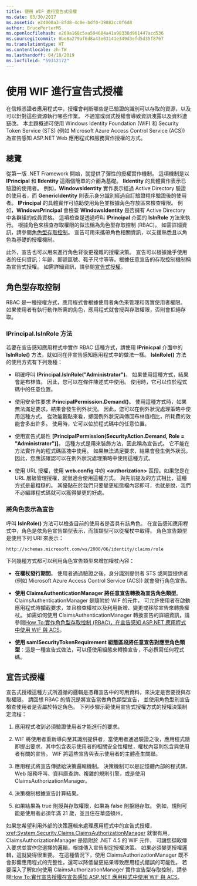 ```yaml
---
title: 使用 WIF 進行宣告式授權
ms.date: 03/30/2017
ms.assetid: e24000a3-8fd8-4c0e-bdf0-39882cc0f6d8
author: BrucePerlerMS
ms.openlocfilehash: e269a168c5aa594684a41a98338d961447acd536
ms.sourcegitcommit: 0be8a279af6d8a43e03141e349d3efd5d35f8767
ms.translationtype: HT
ms.contentlocale: zh-TW
ms.lasthandoff: 04/18/2019
ms.locfileid: "59312172"
---
```

# <a name="claims-based-authorization-using-wif"></a>使用 WIF 進行宣告式授權
在信賴憑證者應用程式中，授權會判斷哪些是已驗證的識別可以存取的資源，以及可以針對這些資源執行哪些作業。 不適當或弱式授權會導致資訊洩露以及資料遭竄改。 本主題概述可使用 Windows Identity Foundation (WIF) 和 Security Token Service (STS) (例如 Microsoft Azure Access Control Service (ACS)) 為宣告感知 ASP.NET Web 應用程式和服務實作授權的方式。  
  
## <a name="overview"></a>總覽  
 從第一版 .NET Framework 開始，就提供了彈性的授權實作機制。 這項機制是以 **IPrincipal** 和 **IIdentity** 這兩個簡單的介面為基礎。 **IIdentity** 的具體實作表示已驗證的使用者。 例如，**WindowsIdentity** 實作表示經過 Active Directory 驗證的使用者，而 **GenericIdentity** 則表示身分識別經過自訂驗證程序驗證後的使用者。 **IPrincipal** 的具體實作可協助使用角色並根據角色存放區來檢查權限。 例如，**WindowsPrincipal** 會檢查 **WindowsIdentity** 是否擁有 Active Directory 中各群組的成員資格。 這項檢查是透過呼叫 **IPrincipal** 介面的 **IsInRole** 方法來執行。 根據角色來檢查存取權限的做法稱為角色型存取控制 (RBAC)。 如需詳細資訊，請參閱[角色型存取控制](../../../docs/framework/security/claims-based-authorization-using-wif.md#BKMK_1)。  宣告可用來攜帶角色相關資訊，以支援熟悉且以角色為基礎的授權機制。  
  
 此外，宣告也可以用來進行角色背後更複雜的授權決策。 宣告可以根據幾乎使用者的任何資訊：年齡、郵遞區號、鞋子尺寸等等。根據任意宣告的存取控制機制稱為宣告式授權。 如需詳細資訊，請參閱[宣告式授權](../../../docs/framework/security/claims-based-authorization-using-wif.md#BKMK_2)。  
  
<a name="BKMK_1"></a>   
## <a name="role-based-access-control"></a>角色型存取控制  
 RBAC 是一種授權方式，應用程式會根據使用者角色來管理和落實使用者權限。 如果使用者有執行動作所需的角色，應用程式就會授與存取權限，否則會拒絕存取。  
  
### <a name="iprincipalisinrole-method"></a>IPrincipal.IsInRole 方法  
 若要在宣告感知應用程式中實作 RBAC 這種方式，請使用 **IPrinicpal** 介面中的 **IsInRole()** 方法，就如同在非宣告感知應用程式中的做法一樣。 **IsInRole()** 方法的使用方式有下列幾種：  
  
-   明確呼叫 **IPrincipal.IsInRole("Administrator")**。 如果使用這種方式，結果會是布林值。 因此，您可以在條件陳述式中使用。 使用時，它可以位於程式碼中的任意位置。  
  
-   使用安全性要求 **PrincipalPermission.Demand()**。 使用這種方式時，如果無法滿足要求，結果會發生例外狀況。 因此，您可以在例外狀況處理策略中使用這種方式。 從效能觀點來看，擲回例外狀況與傳回布林值相比，所耗費的效能會多出許多。 使用時，它可以位於程式碼中的任意位置。  
  
-   使用宣告式屬性 **[PrincipalPermission(SecurityAction.Demand, Role = "Administrator")]**。 這種方式是用來裝飾方法，因此稱為宣告式。 它不能在方法實作內的程式碼區塊中使用。 如果無法滿足要求，結果會發生例外狀況。 因此，您應該確認可以在例外狀況處理策略中使用這種方式。  
  
-   使用 URL 授權，使用 **web.config** 中的 **\<authorization>** 區段。如果您是在 URL 層級管理授權，就很適合使用這種方式。 與先前提及的方式相比，這種方式是最粗糙的。 其優點在於我們只要變更組態檔內容即可，也就是說，我們不必編譯程式碼就可以獲得變更的好處。  
  
### <a name="expressing-roles-as-claims"></a>將角色表示為宣告  
 呼叫 **IsInRole()** 方法可以檢查目前的使用者是否具有該角色。 在宣告感知應用程式中，角色是依角色宣告類型表示，而該類型可以從權杖中取得。 角色宣告類型是使用下列 URI 來表示：  
  
 `http://schemas.microsoft.com/ws/2008/06/identity/claims/role`
  
 下列幾種方式都可以利用角色宣告類型來增加權杖內容：  
  
-   **在權杖發行期間**。 使用者通過驗證之後，身分識別提供者 STS 或同盟提供者 (例如 Microsoft Azure Access Control Service (ACS)) 就會發行角色宣告。  
  
-   **使用 ClaimsAuthenticationManager 將任意宣告轉換為宣告角色類型**。 ClaimsAuthenticationManager 是隨附於 WIF 的元件， 可允許使用者在啟動應用程式時攔截要求，並且檢查權杖以及利用新增、變更或移除宣告來轉換權杖。 如需如何使用 ClaimsAuthenticationManager 轉換宣告的詳細資訊，請參閱[How To:實作角色型存取控制 (RBAC)，在宣告感知 ASP.NET 應用程式中使用 WIF 與 ACS](https://go.microsoft.com/fwlink/?LinkID=247445)。  
  
-   **使用 samlSecurityTokenRequirement 組態區段將任意宣告對應至角色類型**：這是一種宣告式做法，可以僅使用組態來轉換宣告，不必撰寫任何程式碼。  
  
<a name="BKMK_2"></a>   
## <a name="claims-based-authorization"></a>宣告式授權  
 宣告式授權這種方式所遵循的邏輯是憑藉宣告中的可用資料，來決定是否要授與存取權限。 請回想 RBAC 的情況是將宣告當做角色類型宣告， 並使用角色型別宣告檢查使用者是否屬於特定角色。 下列步驟示範使用宣告式授權方式的授權決策制定流程：  
  
1. 應用程式收到必須驗證使用者才能進行的要求。  
  
2. WIF 將使用者重新導向至其識別提供者，當使用者通過驗證之後，應用程式隨即提出要求，其中包含表示使用者的相關安全性權杖，權杖內容則包含與使用者有關的宣告。 WIF 將這些宣告與表示使用者的主體產生關聯。  
  
3. 應用程式將宣告傳遞給決策邏輯機制。 決策機制可以是記憶體內部的程式碼、Web 服務呼叫、資料庫查詢、複雜的規則引擎，或是使用 ClaimsAuthorizationManager。  
  
4. 決策機制根據宣告計算結果。  
  
5. 如果結果為 true 則授與存取權限，如果為 false 則拒絕存取。 例如，規則可能是使用者必須年滿 21 歲，並且住在華盛頓州。  
  
 如果您希望利用外部的決策邏輯來處理應用程式中的宣告式授權，<xref:System.Security.Claims.ClaimsAuthorizationManager> 就很有用。 ClaimsAuthorizationManager 是隨附於 .NET 4.5 的 WIF 元件， 可讓您擷取傳入要求並實作您選擇的邏輯，根據傳入宣告制定授權決策。 如果必須變更授權邏輯，這就變得很重要。 在這種情況下，使用 ClaimsAuthorizationManager 既不會影響應用程式的完整性，還可以降低變更結果導致應用程式錯誤的可能性。 若要深入了解如何使用 ClaimsAuthorizationManager 實作宣告型存取控制，請參閱[How To:實作宣告授權在宣告感知 ASP.NET 應用程式中使用 WIF 與 ACS](https://go.microsoft.com/fwlink/?LinkID=247446)。
